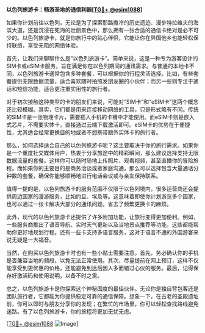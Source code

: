 **以色列旅游卡：畅游圣地的通信利器[[TG💪+ @esim1088](https://t.me/s/esim1088)]**

如果你计划前往以色列，无论是为了探索耶路撒冷的历史遗迹、漫步特拉维夫的海滨大道，还是沉浸在死海的壮丽景色中，那么拥有一张合适的通信卡绝对是必不可少的。以色列旅游卡，就是你旅行中的贴心伴侣，它能让你在异国他乡也能轻松保持联络，享受无阻的网络体验。

首先，让我们来聊聊什么是“以色列旅游卡”。简单来说，这是一种专为游客设计的SIM卡或eSIM卡服务，旨在满足你在以色列期间的通讯需求。与普通的本地卡不同，以色列旅游卡通常包含多种套餐，可以根据你的行程灵活选择。比如，有些套餐提供无限数据流量，适合喜欢随时拍照发朋友圈的小伙伴；而另一些则专注于通话和短信功能，适合更注重实用性的旅行者。

对于初次接触这种类型的卡的朋友们来说，可能对“SIM卡”和“eSIM卡”这两个概念还比较模糊。其实，它们都是用来连接移动网络的工具，只是形式略有不同。传统的SIM卡是一张物理卡片，需要插入手机的卡槽中才能使用。而eSIM卡则是嵌入式芯片，不需要实体卡，直接通过云端下载激活即可。eSIM卡的优势在于便捷性，尤其适合经常更换目的地或者不想携带额外实体卡的旅行者。

那么，如何选择适合自己的以色列旅游卡呢？这主要取决于你的旅行需求。如果你是一个重度社交媒体用户，热衷于分享旅途中的精彩瞬间，那么建议选择支持无限数据流量的套餐。这样你可以随时随地上传照片、观看视频，甚至直播你的冒险旅程。而如果你的主要目的是商务洽谈或者家庭沟通，那么可以选择包含大量通话分钟数的套餐，确保你能够顺畅地进行电话会议或与亲友保持联系。

值得一提的是，以色列旅游卡的服务范围不仅限于以色列境内，很多运营商还会提供周边国家的漫游服务，比如约旦、埃及等。这意味着即使你计划游览多个国家，也可以通过一张卡解决大部分的通讯问题，省去了频繁更换卡的麻烦。

此外，现代的以色列旅游卡还提供了许多附加功能，让旅行变得更加便利。例如，一些服务商推出了语音导航、实时天气更新以及当地景点推荐等功能，这些都能帮助你更好地规划行程。还有一些卡支持多语言服务，这对于语言不通的外国游客来说无疑是一大福音。

当然，在购买以色列旅游卡时也有一些小贴士需要注意。首先，务必确认你的手机是否兼容当地的频段，以免无法正常使用。其次，尽量提前在网上预订，这样不仅能享受到更优惠的价格，还能避免到达后因人多而错过心仪的服务。最后，记得保存好激活码和使用说明，以备不时之需。

总之，以色列旅游卡是你探索这个神秘国度的最佳伙伴。无论你是独自背包客还是团队旅行者，它都能为你提供稳定可靠的通信保障。想象一下，在古老的圣殿遗址前，你可以即时与朋友分享你的发现；在繁忙的市场里，你可以轻松查找路线避免迷路。有了以色列旅游卡，你的旅程将更加无忧无虑。

[[TG💪+ @esim1088](https://t.me/s/esim1088) ![Image](https://i.postimg.cc/4NQfJmqS/Snipaste-2025-05-13-00-14-12.png)]